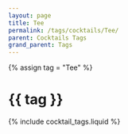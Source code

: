 ```yaml
---
layout: page
title: Tee
permalink: /tags/cocktails/Tee/
parent: Cocktails Tags
grand_parent: Tags
---
```

{% assign tag = "Tee" %}
# {{ tag }}
{% include cocktail_tags.liquid %}